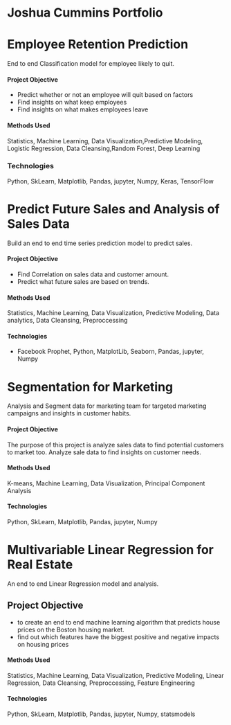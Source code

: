 # Joshua Cummins Portfolio

# Employee Retention Prediction
End to end Classification model for employee likely to quit.
#### Project Objective
- Predict whether or not an employee will quit based on factors
- Find insights on what keep employees 
- Find insights on what makes employees leave
 
 #### Methods Used
 Statistics, Machine Learning, Data Visualization,Predictive Modeling,
 Logistic Regression, Data Cleansing,Random Forest, Deep Learning

### Technologies 
 Python, SkLearn, Matplotlib,  Pandas, jupyter, Numpy, Keras, TensorFlow

# Predict Future Sales and Analysis of Sales Data
Build an end to end time series prediction model to predict sales.

#### Project Objective
- Find Correlation on sales data and customer amount.
- Predict what future sales are based on trends.

#### Methods Used
 Statistics, Machine Learning, Data Visualization, Predictive Modeling,
 Data analytics, Data Cleansing, Preproccessing
 

#### Technologies
* Facebook Prophet, Python, MatplotLib, Seaborn, Pandas, jupyter, Numpy

# Segmentation for Marketing
Analysis and Segment data for marketing team for targeted marketing campaigns and insights in customer habits.


#### Project Objective
The purpose of this project is analyze sales data to find potential customers to market too.
Analyze sale data to find insights on customer needs.

#### Methods Used
 K-means, Machine Learning, Data Visualization, Principal Component Analysis
 
#### Technologies
Python, SkLearn, Matplotlib,  Pandas, jupyter, Numpy

# Multivariable Linear Regression for Real Estate
An end to end Linear Regression model and analysis. 

## Project Objective
- to create an end to end machine learning algorithm that predicts house prices on the Boston housing market.
- find out which features have the biggest positive and negative impacts on housing prices

#### Methods Used
 Statistics, Machine Learning, Data Visualization, Predictive Modeling,
 Linear Regression, Data Cleansing, Preproccessing, Feature Engineering
 
 #### Technologies
Python, SkLearn, Matplotlib,  Pandas, jupyter, Numpy, statsmodels
